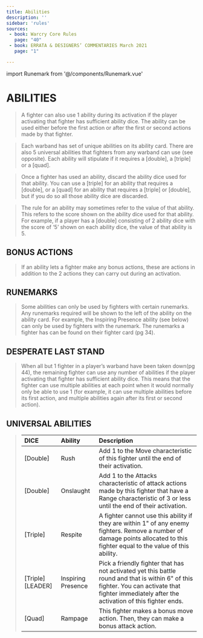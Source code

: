 ```yaml
---
title: Abilities
description: ''
sidebar: 'rules'
sources:
 - book: Warcry Core Rules
   page: "40"
 - book: ERRATA & DESIGNERS’ COMMENTARIES March 2021
   page: "1"

---
```

import Runemark from '@/components/Runemark.vue'

# ABILITIES

> A fighter can also use 1 ability during its activation if the player activating that fighter has sufficient ability dice. The ability can be used either before the first action or after the first or second actions made by that fighter.

> Each warband has set of unique abilities on its ability card. There are also 5 universal abilities that fighters from any warband can use (see opposite). Each ability will stipulate if it requires a [double], a [triple] or a [quad].

> Once a fighter has used an ability, discard the ability dice used for that ability. You can use a [triple] for an ability that requires a [double], or a [quad] for an ability that requires a [triple] or [double], but if you do so all those ability dice are discarded.

> The rule for an ability may sometimes refer to the value of that ability. This refers to the score shown on the ability dice used for that ability. For example, if a player has a [double] consisting of 2 ability dice with the score of ‘5’ shown on each ability dice, the value of that ability is 5.

## BONUS ACTIONS

> If an ability lets a fighter make any bonus actions, these are actions in addition to the 2 actions they can carry out during an activation.

## RUNEMARKS

> Some abilities can only be used by fighters with certain runemarks. Any runemarks required will be shown to the left of the ability on the ability card. For example, the Inspiring Presence ability (see below) can only be used by fighters with the <Runemark mark="Leader" /> runemark. The runemarks a fighter has can be found on their fighter card (pg 34).

## DESPERATE LAST STAND

> When all but 1 fighter in a player’s warband have been taken down(pg 44), the remaining fighter can use any number of abilities if the player activating that fighter has sufficient ability dice. This means that the fighter can use multiple abilities at each point when it would normally only be able to use 1 (for example, it can use multiple abilities before its first action, and multiple abilities again after its first or second action).

## UNIVERSAL ABILITIES

> | DICE | Ability | Description |
> | :----- | :----- | :----- |
> | [Double] | Rush | Add 1 to the Move characteristic of this fighter until the end of their activation. |
> | [Double] | Onslaught | Add 1 to the Attacks characteristic of attack actions made by this fighter that have a Range characteristic of 3 or less until the end of their activation. |
> | [Triple] | Respite | A fighter cannot use this ability if they are within 1" of any enemy fighters. Remove a number of damage points allocated to this fighter equal to the value of this ability. |
> | [Triple] [LEADER] | Inspiring Presence | Pick a friendly fighter that has not activated yet this battle round and that is within 6" of this fighter. You can activate that fighter immediately after the activation of this fighter ends. |
> | [Quad] | Rampage |  This fighter makes a bonus move action. Then, they can make a bonus attack action. |
